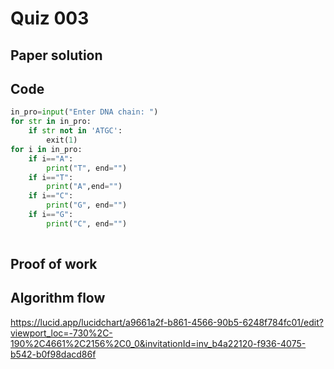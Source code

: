 # Quiz 003

## Paper solution

## Code
```.py
in_pro=input("Enter DNA chain: ")
for str in in_pro:
    if str not in 'ATGC':
        exit(1)
for i in in_pro:
    if i=="A":
        print("T", end="")
    if i=="T":
        print("A",end="")
    if i=="C":
        print("G", end="")
    if i=="G":
        print("C", end="")
    

```

## Proof of work


## Algorithm flow
https://lucid.app/lucidchart/a9661a2f-b861-4566-90b5-6248f784fc01/edit?viewport_loc=-730%2C-190%2C4661%2C2156%2C0_0&invitationId=inv_b4a22120-f936-4075-b542-b0f98dacd86f

